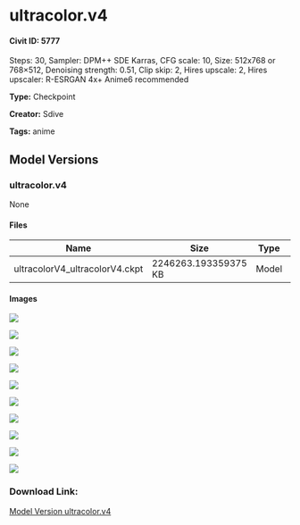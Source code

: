 # ultracolor.v4

#### Civit ID: 5777

<p>Steps: 30, Sampler: DPM++ SDE Karras, CFG scale: 10, Size: 512x768 or 768×512, Denoising strength: 0.51, Clip skip: 2, Hires upscale: 2, Hires upscaler: R-ESRGAN 4x+ Anime6 recommended</p>

**Type:** Checkpoint

**Creator:** Sdive

**Tags:** anime

## Model Versions

### ultracolor.v4

None

#### Files

| Name | Size | Type | Format | Download Url | AutoV1 | AutoV2 | SHA256 | CRC32 | BLAKE3 |
| --- | --- | --- | --- | --- | --- | --- | --- | --- | --- |
| ultracolorV4_ultracolorV4.ckpt | 2246263.193359375 KB | Model | PickleTensor | https://civitai.com/api/download/models/6733 | D31B3D50 | AA391AA543 | AA391AA5437B99B4D61239E33F7ED0022B9A5107BEC802BA9C07204D232958A1 | A26EB871 | F1AE2517487C016535EECC63FCDAF313E5870D3B9293AD340E5E40E38A7A5C63 |

#### Images

<p><img src="https://image.civitai.com/xG1nkqKTMzGDvpLrqFT7WA/27552aa0-7b36-49ad-a044-9406459f9900/width=450/61295.jpeg" /></p>

<p><img src="https://image.civitai.com/xG1nkqKTMzGDvpLrqFT7WA/39bf68df-8e7d-431a-5fd6-d94a636c5600/width=450/61296.jpeg" /></p>

<p><img src="https://image.civitai.com/xG1nkqKTMzGDvpLrqFT7WA/5a81695c-409c-4579-51d7-e36bb0702500/width=450/61304.jpeg" /></p>

<p><img src="https://image.civitai.com/xG1nkqKTMzGDvpLrqFT7WA/b9720e1e-fc3e-4bbd-f3f7-ea7b7607ee00/width=450/61303.jpeg" /></p>

<p><img src="https://image.civitai.com/xG1nkqKTMzGDvpLrqFT7WA/bff9b163-fbe9-4dae-b646-c679799c7900/width=450/61302.jpeg" /></p>

<p><img src="https://image.civitai.com/xG1nkqKTMzGDvpLrqFT7WA/556f4733-2539-4883-7e90-0d327f416500/width=450/61301.jpeg" /></p>

<p><img src="https://image.civitai.com/xG1nkqKTMzGDvpLrqFT7WA/dead432f-03ac-44fe-d180-978c313da500/width=450/61300.jpeg" /></p>

<p><img src="https://image.civitai.com/xG1nkqKTMzGDvpLrqFT7WA/c93ba3db-2669-4912-8347-2233013b4b00/width=450/61299.jpeg" /></p>

<p><img src="https://image.civitai.com/xG1nkqKTMzGDvpLrqFT7WA/92c40d82-40de-4847-3da2-083ac3d02800/width=450/61298.jpeg" /></p>

<p><img src="https://image.civitai.com/xG1nkqKTMzGDvpLrqFT7WA/59ea7fa2-be10-42cf-98c3-904a6b2d9200/width=450/61297.jpeg" /></p>

### Download Link:

[Model Version ultracolor.v4](https://civitai.com/api/download/models/6733)

